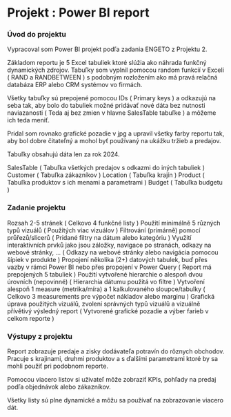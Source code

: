 # Projekt : Power BI report #

### Úvod do projektu ###

Vypracoval som Power BI projekt podľa zadania ENGETO z Projektu 2.

Základom reportu je 5 Excel tabuliek ktoré slúžia ako náhrada funkčný dynamických zdrojov. Tabuľky som vyplnil pomocou random funkcií v Exceli ( RAND a RANDBETWEEN ) s podobným rozložením ako má pravá relačná databáza ERP alebo CRM systémov vo firmách.

﻿Všetky tabuľky sú prepojené pomocou IDs ( Primary keys ) a odkazujú na seba tak, aby bolo do tabuliek možné pridávať nové dáta bez nutnosti naviazanosti ( Teda aj bez zmien v hlavne SalesTable tabuľke ) a môžeme ich teda meniť.

Pridal som rovnako grafické pozadie v jpg a upravil všetky farby reportu tak, aby bol dobre čitateľný a mohol byť používaný na ukážku tržieb a predajov.

Tabuľky obsahujú dáta len za rok 2024.

SalesTable ( Tabuľka všetkých predajov s odkazmi do iných tabuliek )
Customer ( Tabuľka zákazníkov )
Location ( Tabuľka krajín )
Product ( Tabuľka produktov s ich menami a parametrami )
Budget ( Tabuľka budgetu )

### Zadanie projektu ###

Rozsah 2-5 stránek ( Celkovo 4 funkčné listy )
Použití minimálně 5 různých typů vizuálů ( Použitých viac vizuálov )
Filtrování (primárně) pomocí průřezů/slicerů ( Pridané filtry na dátum alebo kategóriu )
Využití interaktivních prvků jako jsou záložky, navigace po stranách, odkazy na webové stránky, ... ( Odkazy na webové stránky alebo navigácia pomocou šípiek v produkte )
Propojení několika (2+) datových tabulek, buď přes vazby v rámci Power BI nebo přes propojení v Power Query ( Report má prepojených 5 tabuliek )
Použití vytvořené hierarchie o alespoň dvou úrovních (nepovinné) ( Hierarchia dátumu použitá vo filtre )
Vytvoření alespoň 1 measure (metrika/míra) a 1 kalkulovaného sloupce/tabulky ( Celkovo 3 measurements pre výpočet nákladov alebo marginu )
Grafická úprava použitých vizuálů, zvolení správných typů vizuálů a vizuálně přívětivý výsledný report ( Vytvorené grafické pozadie a výber farieb v celkom reporte )

### Výstupy z projektu ###

Report zobrazuje predaje a zisky dodávateľa potravín do rôznych obchodov. Pracuje s krajinami, druhmi produktov a s ďalšími parametrami ktoré by sa mohli použiť pri podobnom reporte.

Pomocou viacero listov si uživateľ môže zobraziť KPIs, pohľady na predaj podľa objednávok alebo zákazníkov.

Všetky listy sú plne dynamické a môžu sa používať na zobrazovanie viacero dát.


